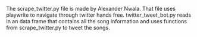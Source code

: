 The scrape_twitter.py file is made by Alexander Nwala. That file uses playwrite to navigate through twitter hands free. 
twitter_tweet_bot.py reads in an data frame that contains all the song information and uses functions from scrape_twitter.py to tweet the songs.
